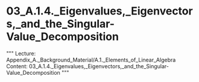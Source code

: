 # 03_A.1.4._Eigenvalues,_Eigenvectors,_and_the_Singular-Value_Decomposition

"""
Lecture: Appendix_A._Background_Material/A.1._Elements_of_Linear_Algebra
Content: 03_A.1.4._Eigenvalues,_Eigenvectors,_and_the_Singular-Value_Decomposition
"""

